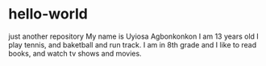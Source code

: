 # hello-world
just another repository
My name is Uyiosa Agbonkonkon I am 13 years old I play tennis, and baketball and run track. I am in 8th grade and I like to read books, and watch tv shows and movies.
